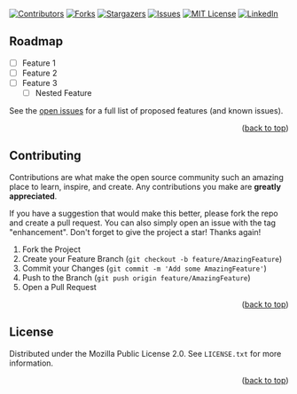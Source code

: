 <a name="readme-top"></a>



<!-- PROJECT SHIELDS -->
[![Contributors][contributors-shield]][contributors-url]
[![Forks][forks-shield]][forks-url]
[![Stargazers][stars-shield]][stars-url]
[![Issues][issues-shield]][issues-url]
[![MIT License][license-shield]][license-url]
[![LinkedIn][linkedin-shield]][linkedin-url]



<!-- ROADMAP -->
## Roadmap

- [ ] Feature 1
- [ ] Feature 2
- [ ] Feature 3
  - [ ] Nested Feature

See the [open issues](https://github.com/eugconrad/VoiceChangerIO/issues) for a full list of proposed features (and known issues).

<p align="right">(<a href="#readme-top">back to top</a>)</p>



<!-- CONTRIBUTING -->
## Contributing

Contributions are what make the open source community such an amazing place to learn, inspire, and create. Any contributions you make are **greatly appreciated**.

If you have a suggestion that would make this better, please fork the repo and create a pull request. You can also simply open an issue with the tag "enhancement".
Don't forget to give the project a star! Thanks again!

1. Fork the Project
2. Create your Feature Branch (`git checkout -b feature/AmazingFeature`)
3. Commit your Changes (`git commit -m 'Add some AmazingFeature'`)
4. Push to the Branch (`git push origin feature/AmazingFeature`)
5. Open a Pull Request

<p align="right">(<a href="#readme-top">back to top</a>)</p>



<!-- LICENSE -->
## License

Distributed under the Mozilla Public License 2.0. See `LICENSE.txt` for more information.

<p align="right">(<a href="#readme-top">back to top</a>)</p>




<!-- MARKDOWN LINKS & IMAGES -->
<!-- https://www.markdownguide.org/basic-syntax/#reference-style-links -->
[contributors-shield]: https://img.shields.io/github/contributors/eugconrad/VoiceChangerIO.svg?style=for-the-badge
[contributors-url]: https://github.com/eugconrad/VoiceChangerIO/graphs/contributors
[forks-shield]: https://img.shields.io/github/forks/eugconrad/VoiceChangerIO.svg?style=for-the-badge
[forks-url]: https://github.com/eugconrad/VoiceChangerIO/network/members
[stars-shield]: https://img.shields.io/github/stars/eugconrad/VoiceChangerIO.svg?style=for-the-badge
[stars-url]: https://github.com/eugconrad/VoiceChangerIO/stargazers
[issues-shield]: https://img.shields.io/github/issues/eugconrad/VoiceChangerIO.svg?style=for-the-badge
[issues-url]: https://github.com/eugconrad/VoiceChangerIO/issues
[license-shield]: https://img.shields.io/github/license/eugconrad/VoiceChangerIO.svg?style=for-the-badge
[license-url]: https://github.com/eugconrad/VoiceChangerIO/blob/main/LICENSE.txt
[linkedin-shield]: https://img.shields.io/badge/-LinkedIn-black.svg?style=for-the-badge&logo=linkedin&colorB=555
[linkedin-url]: https://linkedin.com/in/eugconrad
